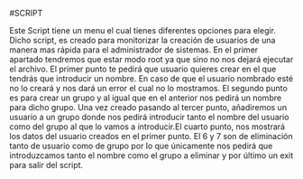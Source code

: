 #SCRIPT

Este Script tiene un menu el cual tienes diferentes opciones para elegir.
Dicho script, es creado para monitorizar la creación de usuarios de una manera mas rápida para el administrador de sistemas.
En el primer apartado tendremos que estar modo root ya que sino no nos dejará ejecutar el archivo.
El primer punto te pedirá que usuario quieres crear en el que tendrás que introducir un nombre. En caso de que el usuario nombrado esté no lo creará y nos dará un error el cual no lo mostramos.
El segundo punto es para crear un grupo y al igual que en el anterior nos pedirá un nombre para dicho grupo. Una vez creado pasando al tercer punto, añadiremos un usuario a un grupo donde nos pedirá introducir tanto el nombre del usuario como del grupo al que lo vamos a introducir.El cuarto punto, nos mostrará los datos del usuario creados en el primer punto.
El 6 y 7 son de eliminación tanto de usuario como de grupo por lo que únicamente nos pedirá que introduzcamos tanto el  nombre como el grupo a eliminar y por último un exit para salir del script.


